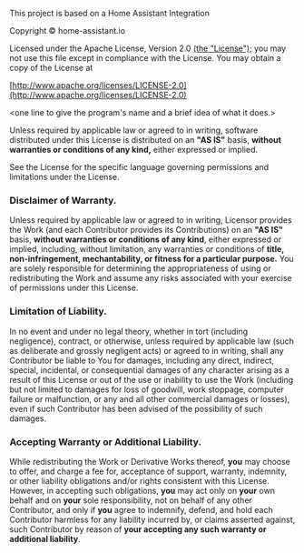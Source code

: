 This project is based on a Home Assistant Integration

Copyright &copy; home-assistant.io

Licensed under the Apache License, Version 2.0 [(the "License")](APACHE_LICENSE_EN.md);
you may not use this file except in compliance with the License.
You may obtain a copy of the License at

[http://www.apache.org/licenses/LICENSE-2.0](http://www.apache.org/licenses/LICENSE-2.0)

<one line to give the program's name and a brief idea of what it does.>


Unless required by applicable law or agreed to in writing, software
distributed under this License is distributed on an **"AS IS"** basis,
**without warranties or conditions of any kind,** either expressed or implied.
   
See the License for the specific language governing permissions and
limitations under the License.

### Disclaimer of Warranty. 
Unless required by applicable law or agreed to in writing, Licensor provides the Work (and each Contributor provides its Contributions) on an **"AS IS"** basis, **without warranties or conditions of any kind**, either expressed or implied, including, without limitation, any warranties or conditions of **title, non-infringement, mechantability, or fitness for a particular purpose.** You are solely responsible for determining the appropriateness of using or redistributing the Work and assume any risks associated with your exercise of permissions under this License.

### Limitation of Liability. 
In no event and under no legal theory, whether in tort (including negligence), contract, or otherwise, unless required by applicable law (such as deliberate and grossly negligent acts) or agreed to in writing, shall any Contributor be liable to You for damages, including any direct, indirect, special, incidental, or consequential damages of any character arising as a result of this License or out of the use or inability to use the Work (including but not limited to damages for loss of goodwill, work stoppage, computer failure or malfunction, or any and all other commercial damages or losses), even if such Contributor has been advised of the possibility of such damages.

### Accepting Warranty or Additional Liability. 
While redistributing the Work or Derivative Works thereof, **you** may choose to offer, and charge a fee for, acceptance of support, warranty, indemnity, or other liability obligations and/or rights consistent with this License. However, in accepting such obligations, **you** may act only on **your** own behalf and on **your** sole responsibility, not on behalf of any other Contributor, and only if **you** agree to indemnify, defend, and hold each Contributor harmless for any liability incurred by, or claims asserted against, such Contributor by reason of **your accepting any such warranty or additional liability**.
